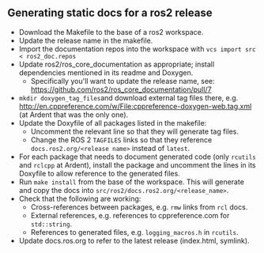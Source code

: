 ## Generating static docs for a ros2 release

  - Download the Makefile to the base of a ros2 workspace.
  - Update the release name in the makefile.
  - Import the documentation repos into the workspace with `vcs import src < ros2_doc.repos`
  - Update ros2/ros_core_documentation as appropriate; install dependencies mentioned in its readme and Doxygen.
    - Specifically you'll want to update the release name, see: https://github.com/ros2/ros_core_documentation/pull/7
  - `mkdir doxygen_tag_files`and download external tag files there, e.g. http://en.cppreference.com/w/File:cppreference-doxygen-web.tag.xml (at Ardent that was the only one).
  - Update the Doxyfile of all packages listed in the makefile:
    - Uncomment the relevant line so that they will generate tag files.
    - Change the ROS 2 `TAGFILES` links so that they reference `docs.ros2.org/<release name>` instead of `latest`.
  - For each package that needs to document generated code (only `rcutils` and `rclcpp` at Ardent), install the package and uncomment the lines in its Doxyfile to allow reference to the generated files.
  - Run `make install` from the base of the workspace. This will generate and copy the docs into `src/ros2/docs.ros2.org/<release_name>`.
  - Check that the following are working:
    - Cross-references between packages, e.g. `rmw` links from `rcl` docs.
    - External references, e.g. references to cppreference.com for `std::string`.
    - References to generated files, e.g. `logging_macros.h` in `rcutils`.
  - Update docs.ros.org to refer to the latest release (index.html, symlink).
